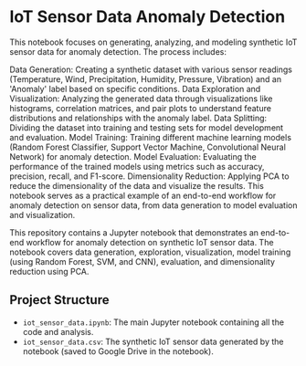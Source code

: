 # IoT Sensor Data Anomaly Detection

This notebook focuses on generating, analyzing, and modeling synthetic IoT sensor data for anomaly detection. The process includes:

Data Generation: Creating a synthetic dataset with various sensor readings (Temperature, Wind, Precipitation, Humidity, Pressure, Vibration) and an 'Anomaly' label based on specific conditions.
Data Exploration and Visualization: Analyzing the generated data through visualizations like histograms, correlation matrices, and pair plots to understand feature distributions and relationships with the anomaly label.
Data Splitting: Dividing the dataset into training and testing sets for model development and evaluation.
Model Training: Training different machine learning models (Random Forest Classifier, Support Vector Machine, Convolutional Neural Network) for anomaly detection.
Model Evaluation: Evaluating the performance of the trained models using metrics such as accuracy, precision, recall, and F1-score.
Dimensionality Reduction: Applying PCA to reduce the dimensionality of the data and visualize the results.
This notebook serves as a practical example of an end-to-end workflow for anomaly detection on sensor data, from data generation to model evaluation and visualization.



This repository contains a Jupyter notebook that demonstrates an end-to-end workflow for anomaly detection on synthetic IoT sensor data. The notebook covers data generation, exploration, visualization, model training (using Random Forest, SVM, and CNN), evaluation, and dimensionality reduction using PCA.

## Project Structure

*   `iot_sensor_data.ipynb`: The main Jupyter notebook containing all the code and analysis.
*   `iot_sensor_data.csv`: The synthetic IoT sensor data generated by the notebook (saved to Google Drive in the notebook).
